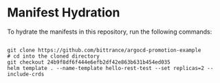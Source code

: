
# Manifest Hydration

To hydrate the manifests in this repository, run the following commands:

```shell

git clone https://github.com/bittrance/argocd-promotion-example
# cd into the cloned directory
git checkout 24b9f8df6f444e6efb2df42e863b631b454ed035
helm template . --name-template hello-rest-test --set replicas=2 --include-crds
```
